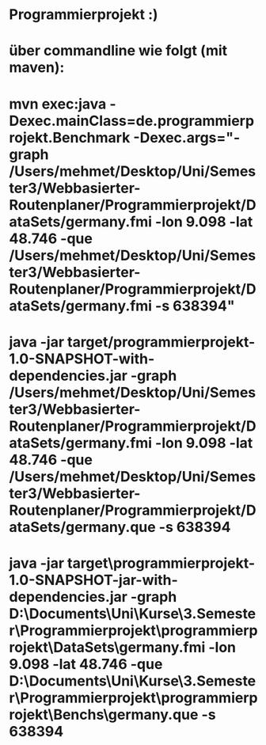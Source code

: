 # Programmierprojekt :)

# über commandline wie folgt (mit maven):

# mvn exec:java -Dexec.mainClass=de.programmierprojekt.Benchmark -Dexec.args="-graph /Users/mehmet/Desktop/Uni/Semester3/Webbasierter-Routenplaner/Programmierprojekt/DataSets/germany.fmi -lon 9.098 -lat 48.746 -que /Users/mehmet/Desktop/Uni/Semester3/Webbasierter-Routenplaner/Programmierprojekt/DataSets/germany.fmi -s 638394"

# java -jar target/programmierprojekt-1.0-SNAPSHOT-with-dependencies.jar -graph /Users/mehmet/Desktop/Uni/Semester3/Webbasierter-Routenplaner/Programmierprojekt/DataSets/germany.fmi -lon 9.098 -lat 48.746 -que /Users/mehmet/Desktop/Uni/Semester3/Webbasierter-Routenplaner/Programmierprojekt/DataSets/germany.que -s 638394

# java -jar target\programmierprojekt-1.0-SNAPSHOT-jar-with-dependencies.jar -graph D:\Documents\Uni\Kurse\3.Semester\Programmierprojekt\programmierprojekt\DataSets\germany.fmi -lon 9.098 -lat 48.746 -que D:\Documents\Uni\Kurse\3.Semester\Programmierprojekt\programmierprojekt\Benchs\germany.que -s 638394
